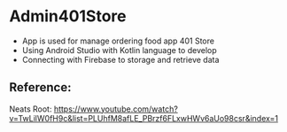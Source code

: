 # Admin401Store
- App is used for manage ordering food app 401 Store
- Using Android Studio with Kotlin language to develop
- Connecting with Firebase to storage and retrieve data

## Reference:
Neats Root: https://www.youtube.com/watch?v=TwLilW0fH9c&list=PLUhfM8afLE_PBrzf6FLxwHWv6aUo98csr&index=1
